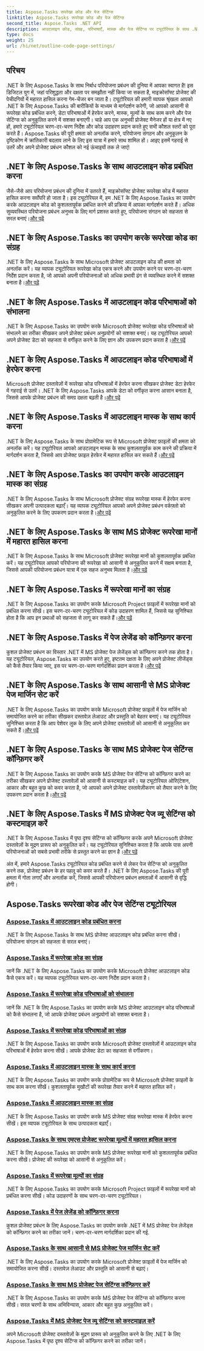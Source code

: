```yaml
---
title: Aspose.Tasks रूपरेखा कोड और पेज सेटिंग्स
linktitle: Aspose.Tasks रूपरेखा कोड और पेज सेटिंग्स
second_title: Aspose.Tasks .NET API
description: आउटलाइन कोड, संग्रह, परिभाषाएँ, मास्क और पेज सेटिंग्स पर ट्यूटोरियल के साथ .NET के लिए Aspose.Tasks में महारत हासिल करें। परियोजना संगठन और अनुकूलन बढ़ाएँ।
type: docs
weight: 25
url: /hi/net/outline-code-page-settings/
---
```

## परिचय
.NET के लिए Aspose.Tasks के साथ निर्बाध परियोजना प्रबंधन की दुनिया में आपका स्वागत है! इस डिजिटल युग में, जहां परिशुद्धता और दक्षता पर समझौता नहीं किया जा सकता है, माइक्रोसॉफ्ट प्रोजेक्ट की पेचीदगियों में महारत हासिल करना गेम-चेंजर बन जाता है। ट्यूटोरियल की हमारी व्यापक श्रृंखला आपको .NET के लिए Aspose.Tasks की बारीकियों के माध्यम से मार्गदर्शन करेगी, जो आपको आसानी से रूपरेखा कोड प्रबंधित करने, डेटा परिभाषाओं में हेरफेर करने, मास्क, मूल्यों के साथ काम करने और पेज सेटिंग्स को अनुकूलित करने में सशक्त बनाएगी। चाहे आप एक अनुभवी प्रोजेक्ट मैनेजर हों या क्षेत्र में नए हों, हमारे ट्यूटोरियल चरण-दर-चरण निर्देश और कोड उदाहरण प्रदान करते हुए सभी कौशल स्तरों को पूरा करते हैं। Aspose.Tasks की पूरी क्षमता को अनलॉक करने, परियोजना संगठन और अनुकूलन के दृष्टिकोण में क्रांतिकारी बदलाव लाने के लिए इस यात्रा में हमारे साथ शामिल हों। आइए इसमें गहराई से उतरें और अपने प्रोजेक्ट प्रबंधन कौशल को नई ऊंचाइयों तक ले जाएं!
## .NET के लिए Aspose.Tasks के साथ आउटलाइन कोड प्रबंधित करना
जैसे-जैसे आप परियोजना प्रबंधन की दुनिया में उतरते हैं, माइक्रोसॉफ्ट प्रोजेक्ट रूपरेखा कोड में महारत हासिल करना सर्वोपरि हो जाता है। इस ट्यूटोरियल में, हम .NET के लिए Aspose.Tasks का उपयोग करके आउटलाइन कोड को कुशलतापूर्वक प्रबंधित करने की प्रक्रिया में आपका मार्गदर्शन करते हैं। अधिक सुव्यवस्थित परियोजना प्रबंधन अनुभव के लिए मार्ग प्रशस्त करते हुए, परियोजना संगठन को सहजता से सरल बनाएं।[और पढ़ें](./outline-codes/)

## .NET के लिए Aspose.Tasks का उपयोग करके रूपरेखा कोड का संग्रह
 .NET के लिए Aspose.Tasks के साथ Microsoft प्रोजेक्ट आउटलाइन कोड की क्षमता को अनलॉक करें। यह व्यापक ट्यूटोरियल रूपरेखा कोड एकत्र करने और उपयोग करने पर चरण-दर-चरण निर्देश प्रदान करता है, जो आपको अपनी परियोजनाओं को अधिक प्रभावी ढंग से व्यवस्थित करने में सशक्त बनाता है।[और पढ़ें](./outline-code-collection/)

## .NET के लिए Aspose.Tasks में आउटलाइन कोड परिभाषाओं को संभालना
 .NET के लिए Aspose.Tasks का उपयोग करके Microsoft प्रोजेक्ट रूपरेखा कोड परिभाषाओं को संभालने का तरीका सीखकर अपने प्रोजेक्ट प्रबंधन अनुप्रयोगों को सशक्त बनाएं। यह ट्यूटोरियल आपको अपने प्रोजेक्ट डेटा को सहजता से वर्गीकृत करने के लिए ज्ञान और उपकरण प्रदान करता है।[और पढ़ें](./outline-code-definitions/)

## .NET के लिए Aspose.Tasks में आउटलाइन कोड परिभाषाओं में हेरफेर करना
 Microsoft प्रोजेक्ट दस्तावेज़ों में रूपरेखा कोड परिभाषाओं में हेरफेर करना सीखकर प्रोजेक्ट डेटा हेरफेर में गहराई से उतरें। .NET के लिए Aspose.Tasks आपके डेटा को वर्गीकृत करना आसान बनाता है, जिससे आपके प्रोजेक्ट प्रबंधन की समग्र दक्षता बढ़ती है।[और पढ़ें](./outline-code-definition-collection/)

## .NET के लिए Aspose.Tasks में आउटलाइन मास्क के साथ कार्य करना
 .NET के लिए Aspose.Tasks के साथ प्रोग्रामेटिक रूप से Microsoft प्रोजेक्ट फ़ाइलों की क्षमता को अनलॉक करें। यह ट्यूटोरियल आपको आउटलाइन मास्क के साथ कुशलतापूर्वक काम करने की प्रक्रिया में मार्गदर्शन करता है, जिससे आप प्रोजेक्ट फ़ाइल हेरफेर में महारत हासिल कर सकते हैं।[और पढ़ें](./outline-masks/)

## .NET के लिए Aspose.Tasks का उपयोग करके आउटलाइन मास्क का संग्रह
 .NET के लिए Aspose.Tasks के साथ Microsoft प्रोजेक्ट संग्रह रूपरेखा मास्क में हेरफेर करना सीखकर अपनी उत्पादकता बढ़ाएँ। यह व्यापक ट्यूटोरियल आपको अपने प्रोजेक्ट प्रबंधन वर्कफ़्लो को अनुकूलित करने के लिए उपकरण प्रदान करता है।[और पढ़ें](./outline-mask-collection/)

## .NET के लिए Aspose.Tasks के साथ MS प्रोजेक्ट रूपरेखा मानों में महारत हासिल करना
.NET के लिए Aspose.Tasks के साथ Microsoft प्रोजेक्ट रूपरेखा मानों को कुशलतापूर्वक प्रबंधित करें। यह ट्यूटोरियल आपको परियोजना की रूपरेखा को आसानी से अनुकूलित करने में सक्षम बनाता है, जिससे आपकी परियोजना प्रबंधन यात्रा में एक सहज अनुभव मिलता है।[और पढ़ें](./outline-values/)

## .NET के लिए Aspose.Tasks में रूपरेखा मानों का संग्रह
 .NET के लिए Aspose.Tasks का उपयोग करके Microsoft Project फ़ाइलों में रूपरेखा मानों को प्रबंधित करना सीखें। इस चरण-दर-चरण ट्यूटोरियल में कोड उदाहरण शामिल हैं, जिससे यह सुनिश्चित होता है कि आप इन प्रथाओं को सहजता से लागू कर सकते हैं।[और पढ़ें](./outline-value-collection/)

## .NET के लिए Aspose.Tasks में पेज लेजेंड को कॉन्फ़िगर करना
 कुशल प्रोजेक्ट प्रबंधन का विस्तार .NET में MS प्रोजेक्ट पेज लेजेंड्स को कॉन्फ़िगर करने तक होता है। यह ट्यूटोरियल, Aspose.Tasks का उपयोग करते हुए, इष्टतम दक्षता के लिए अपने प्रोजेक्ट लीजेंड्स को कैसे तैयार किया जाए, इस पर चरण-दर-चरण मार्गदर्शिका प्रदान करता है।[और पढ़ें](./page-legend/)

## .NET के लिए Aspose.Tasks के साथ आसानी से MS प्रोजेक्ट पेज मार्जिन सेट करें
.NET के लिए Aspose.Tasks का उपयोग करके Microsoft प्रोजेक्ट फ़ाइलों में पेज मार्जिन को समायोजित करने का तरीका सीखकर दस्तावेज़ लेआउट और प्रस्तुति को बेहतर बनाएं। यह ट्यूटोरियल सुनिश्चित करता है कि आप पेशेवर लुक के लिए अपने प्रोजेक्ट दस्तावेज़ों को आसानी से अनुकूलित कर सकते हैं।[और पढ़ें](./page-margins/)

## .NET के लिए Aspose.Tasks के साथ MS प्रोजेक्ट पेज सेटिंग्स कॉन्फ़िगर करें
 .NET के लिए Aspose.Tasks का उपयोग करके MS प्रोजेक्ट पेज सेटिंग्स को कॉन्फ़िगर करने का तरीका सीखकर अपने प्रोजेक्ट दस्तावेज़ों को आसानी से कस्टमाइज़ करें। यह ट्यूटोरियल ओरिएंटेशन, आकार और बहुत कुछ को कवर करता है, जो आपको अपने प्रोजेक्ट दस्तावेज़ीकरण को तैयार करने के लिए उपकरण प्रदान करता है।[और पढ़ें](./page-settings/)

## .NET के लिए Aspose.Tasks में MS प्रोजेक्ट पेज व्यू सेटिंग्स को कस्टमाइज़ करें
 .NET के लिए Aspose.Tasks में पृष्ठ दृश्य सेटिंग्स को कॉन्फ़िगर करके अपने Microsoft प्रोजेक्ट दस्तावेज़ों के मुद्रण प्रारूप को अनुकूलित करें। यह ट्यूटोरियल सुनिश्चित करता है कि आपके पास अपनी परियोजनाओं को सबसे प्रभावी तरीके से प्रस्तुत करने का ज्ञान है।[और पढ़ें](./page-view-settings/)

अंत में, हमारे Aspose.Tasks ट्यूटोरियल कोड प्रबंधित करने से लेकर पेज सेटिंग्स को अनुकूलित करने तक, प्रोजेक्ट प्रबंधन के हर पहलू को कवर करते हैं। .NET के लिए Aspose.Tasks की पूरी क्षमता में गोता लगाएँ और अनलॉक करें, जिससे आपकी परियोजना प्रबंधन क्षमताओं में आसानी से वृद्धि होगी।
## Aspose.Tasks रूपरेखा कोड और पेज सेटिंग्स ट्यूटोरियल
### [Aspose.Tasks में आउटलाइन कोड प्रबंधित करना](./outline-codes/)
.NET के लिए Aspose.Tasks के साथ MS प्रोजेक्ट आउटलाइन कोड प्रबंधित करना सीखें। परियोजना संगठन को सहजता से सरल बनाएं।
### [Aspose.Tasks में रूपरेखा कोड का संग्रह](./outline-code-collection/)
जानें कि .NET के लिए Aspose.Tasks का उपयोग करके Microsoft प्रोजेक्ट आउटलाइन कोड कैसे एकत्र करें। यह व्यापक ट्यूटोरियल चरण-दर-चरण निर्देश प्रदान करता है।
### [Aspose.Tasks में रूपरेखा कोड परिभाषाओं को संभालना](./outline-code-definitions/)
जानें कि .NET के लिए Aspose.Tasks का उपयोग करके MS प्रोजेक्ट आउटलाइन कोड परिभाषाओं को कैसे संभालना है, जो आपके प्रोजेक्ट प्रबंधन अनुप्रयोगों को सशक्त बनाता है।
### [Aspose.Tasks में रूपरेखा कोड परिभाषाओं का संग्रह](./outline-code-definition-collection/)
.NET के लिए Aspose.Tasks का उपयोग करके Microsoft प्रोजेक्ट दस्तावेज़ों में आउटलाइन कोड परिभाषाओं में हेरफेर करना सीखें। आपके प्रोजेक्ट डेटा का सहजता से वर्गीकरण।
### [Aspose.Tasks में आउटलाइन मास्क के साथ कार्य करना](./outline-masks/)
.NET के लिए Aspose.Tasks का उपयोग करके प्रोग्रामेटिक रूप से Microsoft प्रोजेक्ट फ़ाइलों के साथ काम करना सीखें। कुशलतापूर्वक मुखौटों की रूपरेखा तैयार करने में महारत हासिल करें।
### [Aspose.Tasks में आउटलाइन मास्क का संग्रह](./outline-mask-collection/)
.NET के लिए Aspose.Tasks का उपयोग करके MS प्रोजेक्ट संग्रह रूपरेखा मास्क में हेरफेर करना सीखें। इस व्यापक ट्यूटोरियल के साथ उत्पादकता बढ़ाएँ।
### [Aspose.Tasks के साथ एमएस प्रोजेक्ट रूपरेखा मूल्यों में महारत हासिल करना](./outline-values/)
.NET के लिए Aspose.Tasks का उपयोग करके MS प्रोजेक्ट रूपरेखा मानों को कुशलतापूर्वक प्रबंधित करना सीखें। प्रोजेक्ट की रूपरेखा को आसानी से अनुकूलित करें।
### [Aspose.Tasks में रूपरेखा मूल्यों का संग्रह](./outline-value-collection/)
.NET के लिए Aspose.Tasks का उपयोग करके Microsoft Project फ़ाइलों में रूपरेखा मानों को प्रबंधित करना सीखें। कोड उदाहरणों के साथ चरण-दर-चरण ट्यूटोरियल।
### [Aspose.Tasks में पेज लेजेंड को कॉन्फ़िगर करना](./page-legend/)
कुशल प्रोजेक्ट प्रबंधन के लिए Aspose.Tasks का उपयोग करके .NET में MS प्रोजेक्ट पेज लेजेंड्स को कॉन्फ़िगर करने का तरीका जानें। चरण-दर-चरण मार्गदर्शिका प्रदान की गई.
### [Aspose.Tasks के साथ आसानी से MS प्रोजेक्ट पेज मार्जिन सेट करें](./page-margins/)
.NET के लिए Aspose.Tasks का उपयोग करके Microsoft प्रोजेक्ट फ़ाइलों में पेज मार्जिन को समायोजित करना सीखें। दस्तावेज़ लेआउट और प्रस्तुति को आसानी से बढ़ाएं।
### [Aspose.Tasks के साथ MS प्रोजेक्ट पेज सेटिंग्स कॉन्फ़िगर करें](./page-settings/)
.NET के लिए Aspose.Tasks का उपयोग करके MS प्रोजेक्ट पेज सेटिंग्स को कॉन्फ़िगर करना सीखें। सरल चरणों के साथ अभिविन्यास, आकार और बहुत कुछ अनुकूलित करें।
### [Aspose.Tasks में MS प्रोजेक्ट पेज व्यू सेटिंग्स को कस्टमाइज़ करें](./page-view-settings/)
अपने Microsoft प्रोजेक्ट दस्तावेज़ों के मुद्रण प्रारूप को अनुकूलित करने के लिए .NET के लिए Aspose.Tasks में पृष्ठ दृश्य सेटिंग्स को कॉन्फ़िगर करने का तरीका जानें।